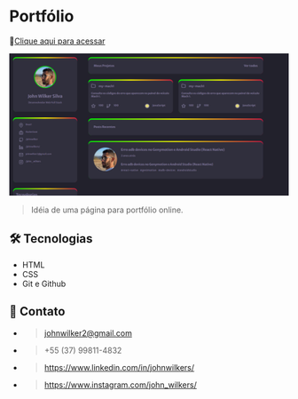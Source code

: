 # Portfólio

🔗[Clique aqui para acessar](https://johnwilker.github.io/portfolio)

![preview](./.github/preview.png)

> Idéia de uma página para portfólio online.

## 🛠️ Tecnologias

- HTML
- CSS
- Git e Github

## 💛 Contato
- > johnwilker2@gmail.com
- > +55 (37) 99811-4832
- > https://www.linkedin.com/in/johnwilkers/
- > https://www.instagram.com/john_wilkers/